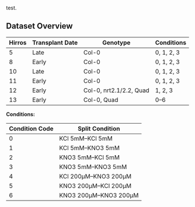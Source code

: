 test.

## Dataset Overview

| Hirros | Transplant Date | Genotype                     | Conditions     |
|--------|-----------------|------------------------------|----------------|
| 5      | Late            | Col-0                        | 0, 1, 2, 3     |
| 8      | Early           | Col-0                        | 0, 1, 2, 3     |
| 10     | Late            | Col-0                        | 0, 1, 2, 3     |
| 11     | Early           | Col-0                        | 0, 1, 2, 3     |
| 12     | Early           | Col-0, nrt2.1/2.2, Quad      | 1, 2, 3        |
| 13     | Early           | Col-0, Quad                  | 0–6            |


**Conditions:**

| Condition Code | Split Condition             |
|----------------|-----------------------------|
| 0              | KCl 5mM–KCl 5mM             |
| 1              | KCl 5mM–KNO3 5mM            |
| 2              | KNO3 5mM–KCl 5mM            |
| 3              | KNO3 5mM–KNO3 5mM           |
| 4              | KCl 200µM–KNO3 200µM        |
| 5              | KNO3 200µM–KCl 200µM        |
| 6              | KNO3 200µM–KNO3 200µM       |


